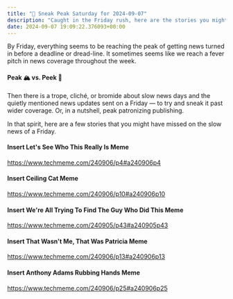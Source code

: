 ```yaml
---
title: "🔮 Sneak Peak Saturday for 2024-09-07"
description: "Caught in the Friday rush, here are the stories you might've missed amidst the peak news frenzy!"
date: 2024-09-07 19:09:22.376093+00:00
---
```


<!-- buttondown-editor-mode: plaintext --><p>By Friday, everything seems to be reaching the peak of getting news turned in before a deadline or dread-line. It sometimes seems like we reach a fever pitch in news coverage throughout the week.</p>
<h4>Peak 🏔️ vs. Peek 👀</h4>
<p>Then there is a trope, cliché, or bromide about slow news days and the quietly mentioned news updates sent on a Friday — to try and sneak it past wider coverage. Or, in a nutshell, peak patronizing publishing.</p>
<p>In that spirit, here are a few stories that you might have missed on the slow news of a Friday.</p>
<h4>Insert Let&#39;s See Who This Really Is Meme</h4>
<p><a href="https://www.techmeme.com/240906/p4#a240906p4">https://www.techmeme.com/240906/p4#a240906p4</a></p>
<h4>Insert Ceiling Cat Meme</h4>
<p><a href="https://www.techmeme.com/240906/p10#a240906p10">https://www.techmeme.com/240906/p10#a240906p10</a></p>
<h4>Insert We&#39;re All Trying To Find The Guy Who Did This Meme</h4>
<p><a href="https://www.techmeme.com/240905/p43#a240905p43">https://www.techmeme.com/240905/p43#a240905p43</a></p>
<h4>Insert That Wasn&#39;t Me, That Was Patricia Meme</h4>
<p><a href="https://www.techmeme.com/240906/p13#a240906p13">https://www.techmeme.com/240906/p13#a240906p13</a></p>
<h4>Insert Anthony Adams Rubbing Hands Meme</h4>
<p><a href="https://www.techmeme.com/240906/p25#a240906p25">https://www.techmeme.com/240906/p25#a240906p25</a></p>

